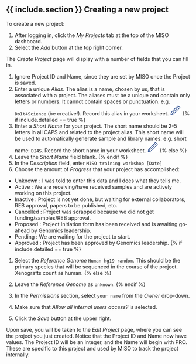 ## {{ include.section }} Creating a new project

To create a new project:

1. After logging in, click the _My Projects_ tab at the top of the MISO
dashboard.
1. Select the _Add_ button at the top right corner.

The _Create Project_ page will display with a number of fields that you can fill in.

1. Ignore Project ID and Name, since they are set by MISO once the Project is saved.
1. Enter a unique _Alias_. The alias is a name, chosen by us, that is associated
with a project. The aliases must be a unique and contain only letters or
numbers. It cannot contain spaces or punctuation. e.g. `DoIt4Science` (be creative!).
Record this alias in your worksheet. <img src="pics/blue_pencil.png">
{% if include.detailed == true %}
1. Enter a _Short Name_ for your project. The short name should be 2-5 letters in
all CAPS and related to the project alias. This short name will be used to
automatically generate sample and library names. e.g. short name: `DI4S`.
Record the short name in your worksheet. <img src="pics/blue_pencil.png">
{% else %}
1. Leave the _Short Name_ field blank.
{% endif %}
1. In the _Description_ field, enter `MISO training workshop [Date]`
1. Choose the amount of _Progress_ that your project has accomplished:
  * Unknown : I was told to enter this data and I does what they tells me.
  * Active : We are receiving/have received samples and are actively working on
    this project.
  * Inactive : Project is not yet done, but waiting for external collaborators,
    REB approval, papers to be published, etc.
  * Cancelled : Project was scrapped because we did not get funding/samples/REB
    approval.
  * Proposed : Project Initiation form has been received and is awaiting go-ahead
    by Genomics leadership.
  * Pending : We are waiting for the project to start.
  * Approved : Project has been approved by Genomics leadership.
{% if include.detailed == true %}
1. Select the _Reference Genome_ `Human hg19 random`. This should be the primary
species that will be sequenced in the course of the project. Xenografts count
as human.
{% else %}
1. Leave the _Reference Genome_ as `Unknown`.
{% endif %}
1. In the _Permissions_ section, select `your name` from the _Owner_ drop-down.
1. Make sure that _Allow all internal users access?_ is selected.

1. Click the _Save_ button at the upper right.

Upon save, you will be taken to the _Edit Project_ page, where you can see the
project you just created. Notice that the Project ID and Name now have values.
The Project ID will be an integer, and the Name will begin with PRO. These are
specific to this project and used by MISO to track the project internally.

